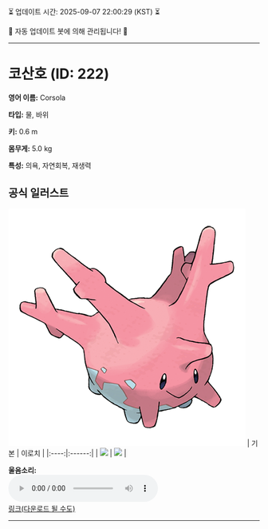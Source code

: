 
⏳ 업데이트 시간: 2025-09-07 22:00:29 (KST) ⏳

🤖 자동 업데이트 봇에 의해 관리됩니다! 🤖

---

# 코산호 (ID: 222)
**영어 이름:** Corsola

**타입:** 물, 바위

**키:** 0.6 m

**몸무게:** 5.0 kg

**특성:** 의욕, 자연회복, 재생력

## 공식 일러스트
![](https://raw.githubusercontent.com/PokeAPI/sprites/master/sprites/pokemon/other/official-artwork/222.png)
| 기본 | 이로치 |
|:----:|:------:|
| <img src="http://play.pokemonshowdown.com/sprites/ani/corsola.gif" width="200"> | <img src="http://play.pokemonshowdown.com/sprites/ani-shiny/corsola.gif" width="200"> |

**울음소리:**<br><audio controls src="https://raw.githubusercontent.com/PokeAPI/cries/main/cries/pokemon/latest/222.ogg"></audio><br> [링크(다운로드 될 수도)](https://raw.githubusercontent.com/PokeAPI/cries/main/cries/pokemon/latest/222.ogg)


---
